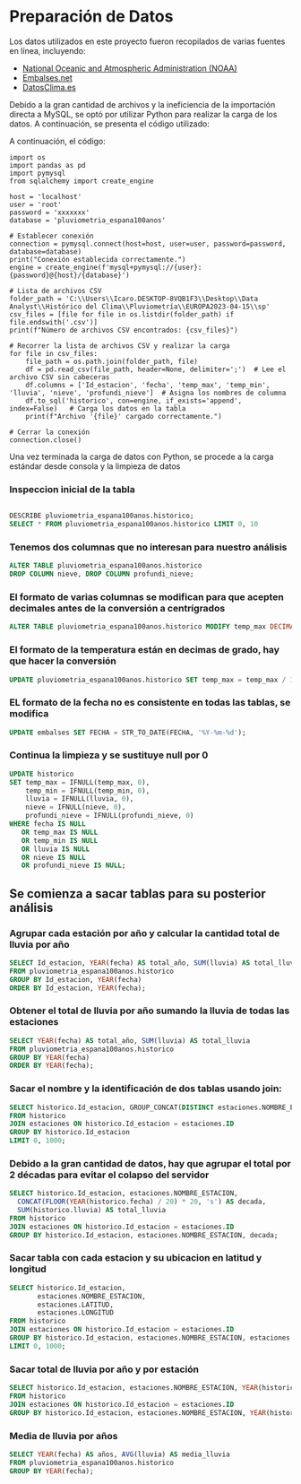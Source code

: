 # Preparación de Datos

Los datos utilizados en este proyecto fueron recopilados de varias fuentes en línea, incluyendo:

- [National Oceanic and Atmospheric Administration (NOAA)](https://www.noaa.gov/)
- [Embalses.net](https://www.embalses.net/)
- [DatosClima.es](https://datosclima.es/index.htm)

Debido a la gran cantidad de archivos y la ineficiencia de la importación directa a MySQL, se optó por utilizar Python para realizar la carga de los datos. A continuación, se presenta el código utilizado:

A continuación, el código:
```
import os
import pandas as pd
import pymysql
from sqlalchemy import create_engine

host = 'localhost'
user = 'root'
password = 'xxxxxxx'
database = 'pluviometria_espana100anos'

# Establecer conexión
connection = pymysql.connect(host=host, user=user, password=password, database=database)
print("Conexión establecida correctamente.")
engine = create_engine(f'mysql+pymysql://{user}:{password}@{host}/{database}')

# Lista de archivos CSV
folder_path = 'C:\\Users\\Icaro.DESKTOP-8VQB1F3\\Desktop\\Data Analyst\\Histórico del Clima\\Pluviometría\\EUROPA2023-04-15\\sp'
csv_files = [file for file in os.listdir(folder_path) if file.endswith('.csv')]
print(f"Número de archivos CSV encontrados: {csv_files}")

# Recorrer la lista de archivos CSV y realizar la carga
for file in csv_files:
    file_path = os.path.join(folder_path, file)
    df = pd.read_csv(file_path, header=None, delimiter=';')  # Lee el archivo CSV sin cabeceras
    df.columns = ['Id_estacion', 'fecha', 'temp_max', 'temp_min', 'lluvia', 'nieve', 'profundi_nieve']  # Asigna los nombres de columna
    df.to_sql('historico', con=engine, if_exists='append', index=False)   # Carga los datos en la tabla
    print(f"Archivo '{file}' cargado correctamente.")

# Cerrar la conexión
connection.close()
```

Una vez terminada la carga de datos con Python, se procede a la carga estándar desde consola y la limpieza de datos


### Inspeccion inicial de la tabla

```sql

DESCRIBE pluviometria_espana100anos.historico;
SELECT * FROM pluviometria_espana100anos.historico LIMIT 0, 10

```

### Tenemos dos columnas que no interesan para nuestro análisis

```sql
ALTER TABLE pluviometria_espana100anos.historico
DROP COLUMN nieve, DROP COLUMN profundi_nieve;
```

### El formato de varias columnas se modifican para que acepten decimales antes de la conversión a centrígrados

```sql
ALTER TABLE pluviometria_espana100anos.historico MODIFY temp_max DECIMAL(10, 1), MODIFY temp_min DECIMAL(10, 1);
```
### El formato de la temperatura están en decimas de grado, hay que hacer la conversión
```sql
UPDATE pluviometria_espana100anos.historico SET temp_max = temp_max / 10, temp_min = temp_min / 10;
```
### EL formato de la fecha no es consistente en todas las tablas, se modifica
```sql
UPDATE embalses SET FECHA = STR_TO_DATE(FECHA, '%Y-%m-%d');
```
### Continua la limpieza y se sustituye null por 0
```sql
UPDATE historico
SET temp_max = IFNULL(temp_max, 0),
    temp_min = IFNULL(temp_min, 0),
    lluvia = IFNULL(lluvia, 0),
    nieve = IFNULL(nieve, 0),
    profundi_nieve = IFNULL(profundi_nieve, 0)
WHERE fecha IS NULL
   OR temp_max IS NULL
   OR temp_min IS NULL
   OR lluvia IS NULL
   OR nieve IS NULL
   OR profundi_nieve IS NULL;
```
## Se comienza a sacar tablas para su posterior análisis 

### Agrupar cada estación por año y calcular la cantidad total de lluvia por año
```sql
SELECT Id_estacion, YEAR(fecha) AS total_año, SUM(lluvia) AS total_lluvia
FROM pluviometria_espana100anos.historico
GROUP BY Id_estacion, YEAR(fecha)
ORDER BY Id_estacion, YEAR(fecha);
```

### Obtener el total de lluvia por año sumando la lluvia de todas las estaciones
```sql
SELECT YEAR(fecha) AS total_año, SUM(lluvia) AS total_lluvia
FROM pluviometria_espana100anos.historico
GROUP BY YEAR(fecha)
ORDER BY YEAR(fecha);
```
### Sacar el nombre y la identificación de dos tablas usando join:
```sql
SELECT historico.Id_estacion, GROUP_CONCAT(DISTINCT estaciones.NOMBRE_ESTACION) AS nombres_estaciones
FROM historico
JOIN estaciones ON historico.Id_estacion = estaciones.ID
GROUP BY historico.Id_estacion
LIMIT 0, 1000;
```
### Debido a la gran cantidad de datos, hay que agrupar el total por 2 décadas para evitar el colapso del servidor
```sql
SELECT historico.Id_estacion, estaciones.NOMBRE_ESTACION, 
  CONCAT(FLOOR(YEAR(historico.fecha) / 20) * 20, 's') AS decada,
  SUM(historico.lluvia) AS total_lluvia
FROM historico
JOIN estaciones ON historico.Id_estacion = estaciones.ID
GROUP BY historico.Id_estacion, estaciones.NOMBRE_ESTACION, decada;
```
### Sacar tabla con cada estacion y su ubicacion en latitud y longitud
```sql
SELECT historico.Id_estacion, 
       estaciones.NOMBRE_ESTACION, 
       estaciones.LATITUD,
       estaciones.LONGITUD
FROM historico
JOIN estaciones ON historico.Id_estacion = estaciones.ID
GROUP BY historico.Id_estacion, estaciones.NOMBRE_ESTACION, estaciones.LATITUD, estaciones.LONGITUD
LIMIT 0, 1000;
```
### Sacar total de lluvia por año y por estación
```sql
SELECT historico.Id_estacion, estaciones.NOMBRE_ESTACION, YEAR(historico.fecha) AS año, SUM(historico.lluvia) AS total_lluvia
FROM historico
JOIN estaciones ON historico.Id_estacion = estaciones.ID
GROUP BY historico.Id_estacion, estaciones.NOMBRE_ESTACION, YEAR(historico.fecha);
```
### Media de lluvia por años
```sql
SELECT YEAR(fecha) AS años, AVG(lluvia) AS media_lluvia
FROM pluviometria_espana100anos.historico
GROUP BY YEAR(fecha);
```
   
